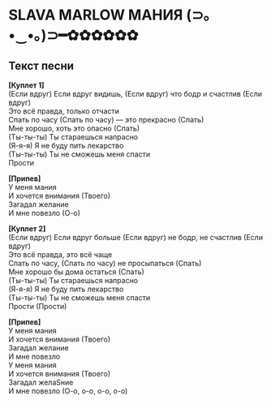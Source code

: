 # SLAVA MARLOW МАНИЯ (⊃｡•‌‿•‌｡)⊃━✿✿✿✿✿✿

## Текст песни

__[Куплет 1]__  
(Если вдруг) Если вдруг видишь, (Если вдруг) что бодр и счастлив (Если вдруг)  
Это всё правда, только отчасти  
Спать по часу (Спать по часу) — это прекрасно (Спать)  
Мне хорошо, хоть это опасно (Спать)  
(Ты-ты-ты) Ты стараешься напрасно  
(Я-я-я) Я не буду пить лекарство  
(Ты-ты-ты) Ты не сможешь меня спасти  
Прости  

__[Припев]__  
У меня мания  
И хочется внимания (Твоего)  
Загадал желание  
И мне повезло (О-о)  

__[Куплет 2]__  
(Если вдруг) Если вдруг больше (Если вдруг) не бодр, не счастлив (Если вдруг)  
Это всё правда, это всё чаще  
Спать по часу, (Спать по часу) не просыпаться (Спать)  
Мне хорошо бы дома остаться (Спать)  
(Ты-ты-ты) Ты стараешься напрасно  
(Я-я-я) Я не буду пить лекарство  
(Ты-ты-ты) Ты не сможешь меня спасти  
Прости (Прости)  

__[Припев]__  
У меня мания  
И хочется внимания (Твоего)  
Загадал желание  
И мне повезло  
У меня мания  
И хочется внимания (Твоего)  
Загадал желаSние  
И мне повезло (О-о, о-о, о-о, о-о)  
